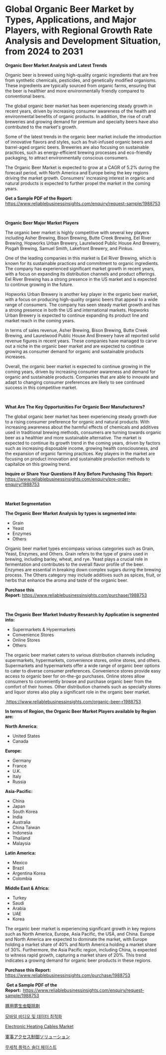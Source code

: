 <p><h1>Global Organic Beer Market by Types, Applications, and Major Players, with Regional Growth Rate Analysis and Development Situation, from 2024 to 2031</h1></p><p><strong>Organic Beer Market Analysis and Latest Trends</strong></p>
<p><p>Organic beer is brewed using high-quality organic ingredients that are free from synthetic chemicals, pesticides, and genetically modified organisms. These ingredients are typically sourced from organic farms, ensuring that the beer is healthier and more environmentally friendly compared to conventional beers.</p><p>The global organic beer market has been experiencing steady growth in recent years, driven by increasing consumer awareness of the health and environmental benefits of organic products. In addition, the rise of craft breweries and growing demand for premium and specialty beers have also contributed to the market's growth.</p><p>Some of the latest trends in the organic beer market include the introduction of innovative flavors and styles, such as fruit-infused organic beers and barrel-aged organic beers. Breweries are also focusing on sustainable practices, such as energy-efficient brewing processes and eco-friendly packaging, to attract environmentally conscious consumers.</p><p>The Organic Beer Market is expected to grow at a CAGR of 5.2% during the forecast period, with North America and Europe being the key regions driving the market growth. Consumers' increasing interest in organic and natural products is expected to further propel the market in the coming years.</p></p>
<p><strong>Get a Sample PDF of the Report:&nbsp;</strong> <a href="https://www.reliablebusinessinsights.com/enquiry/request-sample/1988753">https://www.reliablebusinessinsights.com/enquiry/request-sample/1988753</a></p>
<p>&nbsp;</p>
<p><strong>Organic Beer Major Market Players</strong></p>
<p><p>The organic beer market is highly competitive with several key players including Asher Brewing, Bison Brewing, Butte Creek Brewing, Eel River Brewing, Hopworks Urban Brewery, Laurelwood Public House And Brewery, Pisgah Brewing, Samuel Smith, Lakefront Brewery, and Pinkus.</p><p>One of the leading companies in this market is Eel River Brewing, which is known for its sustainable practices and commitment to organic ingredients. The company has experienced significant market growth in recent years, with a focus on expanding its distribution channels and product offerings. Eel River Brewing has a strong presence in the US market and is expected to continue growing in the future.</p><p>Hopworks Urban Brewery is another key player in the organic beer market, with a focus on producing high-quality organic beers that appeal to a wide range of consumers. The company has seen steady market growth and has a strong presence in both the US and international markets. Hopworks Urban Brewery is expected to continue expanding its product line and market reach in the coming years.</p><p>In terms of sales revenue, Asher Brewing, Bison Brewing, Butte Creek Brewing, and Laurelwood Public House And Brewery have all reported solid revenue figures in recent years. These companies have managed to carve out a niche in the organic beer market and are expected to continue growing as consumer demand for organic and sustainable products increases.</p><p>Overall, the organic beer market is expected to continue growing in the coming years, driven by increasing consumer awareness and demand for organic and sustainable products. Companies that are able to innovate and adapt to changing consumer preferences are likely to see continued success in this competitive market.</p></p>
<p>&nbsp;</p>
<p><strong>What Are The Key Opportunities For Organic Beer Manufacturers?</strong></p>
<p><p>The global organic beer market has been experiencing steady growth due to a rising consumer preference for organic and natural products. With increasing awareness about the harmful effects of chemicals and additives used in traditional brewing methods, consumers are turning towards organic beer as a healthier and more sustainable alternative. The market is expected to continue its growth trend in the coming years, driven by factors such as increasing disposable income, growing health consciousness, and the expansion of organic farming practices. Key players in the market are focusing on product innovation and sustainable production methods to capitalize on this growing trend.</p></p>
<p><strong>Inquire or Share Your Questions If Any Before Purchasing This Report:</strong> <a href="https://www.reliablebusinessinsights.com/enquiry/pre-order-enquiry/1988753">https://www.reliablebusinessinsights.com/enquiry/pre-order-enquiry/1988753</a></p>
<p>&nbsp;</p>
<p><strong>Market Segmentation</strong></p>
<p><strong>The Organic Beer Market Analysis by types is segmented into:</strong></p>
<p><ul><li>Grain</li><li>Yeast</li><li>Enzymes</li><li>Others</li></ul></p>
<p><p>Organic beer market types encompass various categories such as Grain, Yeast, Enzymes, and Others. Grain refers to the type of grains used in brewing, including barley, wheat, and rye. Yeast plays a crucial role in fermentation and contributes to the overall flavor profile of the beer. Enzymes are essential in breaking down complex sugars during the brewing process. The Others category may include additives such as spices, fruit, or herbs that enhance the aroma and taste of the organic beer.</p></p>
<p><strong>Purchase this Report:&nbsp;</strong><a href="https://www.reliablebusinessinsights.com/purchase/1988753">https://www.reliablebusinessinsights.com/purchase/1988753</a></p>
<p>&nbsp;</p>
<p><strong>The Organic Beer Market Industry Research by Application is segmented into:</strong></p>
<p><ul><li>Supermarkets & Hypermarkets</li><li>Convenience Stores</li><li>Online Stores</li><li>Others</li></ul></p>
<p><p>The organic beer market caters to various distribution channels including supermarkets, hypermarkets, convenience stores, online stores, and others. Supermarkets and hypermarkets offer a wide range of organic beer options to cater to diverse consumer preferences. Convenience stores provide easy access to organic beer for on-the-go purchases. Online stores allow consumers to conveniently browse and purchase organic beer from the comfort of their homes. Other distribution channels such as specialty stores and liquor stores also play a significant role in the organic beer market.</p></p>
<p><a href="https://www.reliablebusinessinsights.com/organic-beer-r1988753">&nbsp;https://www.reliablebusinessinsights.com/organic-beer-r1988753</a></p>
<p><strong>In terms of Region, the Organic Beer Market Players available by Region are:</strong></p>
<p>
    <p> <strong> North America: </strong>
        <ul>
            <li>United States</li>
            <li>Canada</li>
        </ul>
        </p> 
    <p> <strong> Europe: </strong>
        <ul>
            <li>Germany</li>
            <li>France</li>
            <li>U.K.</li>
            <li>Italy</li>
            <li>Russia</li>
        </ul>
        </p> 
    <p> <strong> Asia-Pacific: </strong>
        <ul>
            <li>China</li>
            <li>Japan</li>
            <li>South Korea</li>
            <li>India</li>
            <li>Australia</li>
            <li>China Taiwan</li>
            <li>Indonesia</li>
            <li>Thailand</li>
            <li>Malaysia</li>
        </ul>
        </p> 
    <p> <strong> Latin America: </strong>
        <ul>
            <li>Mexico</li>
            <li>Brazil</li>
            <li>Argentina Korea</li>
            <li>Colombia</li>
        </ul>
        </p> 
    <p> <strong> Middle East & Africa: </strong>
        <ul>
            <li>Turkey</li>
            <li>Saudi</li>
            <li>Arabia</li>
            <li>UAE</li>
            <li>Korea</li>
        </ul>
    </p>
    </p>
<p><p>The organic beer market is experiencing significant growth in key regions such as North America, Europe, Asia Pacific, the USA, and China. Europe and North America are expected to dominate the market, with Europe holding a market share of 40% and North America holding a market share of 30%. Furthermore, the Asia Pacific region, including China, is expected to witness rapid growth, capturing a market share of 20%. This trend indicates a growing demand for organic beer products in these regions.</p></p>
<p><strong>Purchase this Report: </strong><a href="https://www.reliablebusinessinsights.com/purchase/1988753">https://www.reliablebusinessinsights.com/purchase/1988753</a></p>
<p>&nbsp;<strong>Get a Sample PDF of the Report:&nbsp;&nbsp;</strong><a href="https://www.reliablebusinessinsights.com/enquiry/request-sample/1988753">https://www.reliablebusinessinsights.com/enquiry/request-sample/1988753</a></p>
<p><strong></strong></p>
<p><p><a href="https://github.com/LuzHills1972/Market-Research-Report-List-1/blob/main/3586274150594.md">豚用寄生虫駆除剤</a></p><p><a href="https://medium.com/@bereniceroberts1978/%EC%A0%9C%ED%92%88-%EC%9C%A0%ED%98%95-%EB%AA%A8%EB%B0%94%EC%9D%BC-%ED%81%B4%EB%9D%BC%EC%9A%B0%EB%93%9C-%ED%8A%B8%EB%9E%98%ED%94%BD-%EB%AA%A8%EB%B0%94%EC%9D%BC-%EB%B9%84%ED%81%B4%EB%9D%BC%EC%9A%B0%EB%93%9C-%ED%8A%B8%EB%9E%98%ED%94%BD-%EC%B5%9C%EC%A2%85-%EC%82%AC%EC%9A%A9-%EB%8C%80%EA%B7%9C%EB%AA%A8-%EA%B8%B0%EC%97%85-%EC%A4%91%EC%86%8C%EA%B8%B0%EC%97%85-%EB%B0%8F-2024-2031%EB%85%84-%EC%A7%80%EC%97%AD%EB%B3%84%EB%A1%9C-%EB%82%98%EB%88%A0%EC%A7%84-%EB%AA%A8%EB%B0%94%EC%9D%BC-%EB%B9%84%EB%94%94%EC%98%A4-%EB%B0%8F-%EB%8D%B0%EC%9D%B4%ED%84%B0-%EC%B5%9C%EC%A0%81%ED%99%94-1aeb65b400d0">모바일 비디오 및 데이터 최적화</a></p><p><a href="https://github.com/nafisalvee228/Market-Research-Report-List-1/blob/main/electronic-heating-cables-market.md">Electronic Heating Cables Market</a></p><p><a href="https://github.com/kegley4963/Market-Research-Report-List-1/blob/main/2500524150593.md">軍事アクセス制御ソリューション</a></p><p><a href="https://github.com/oajzkywllm460/Market-Research-Report-List-2/blob/main/7915404160527.md">무세척 플럭스 솔더 페이스트</a></p></p>